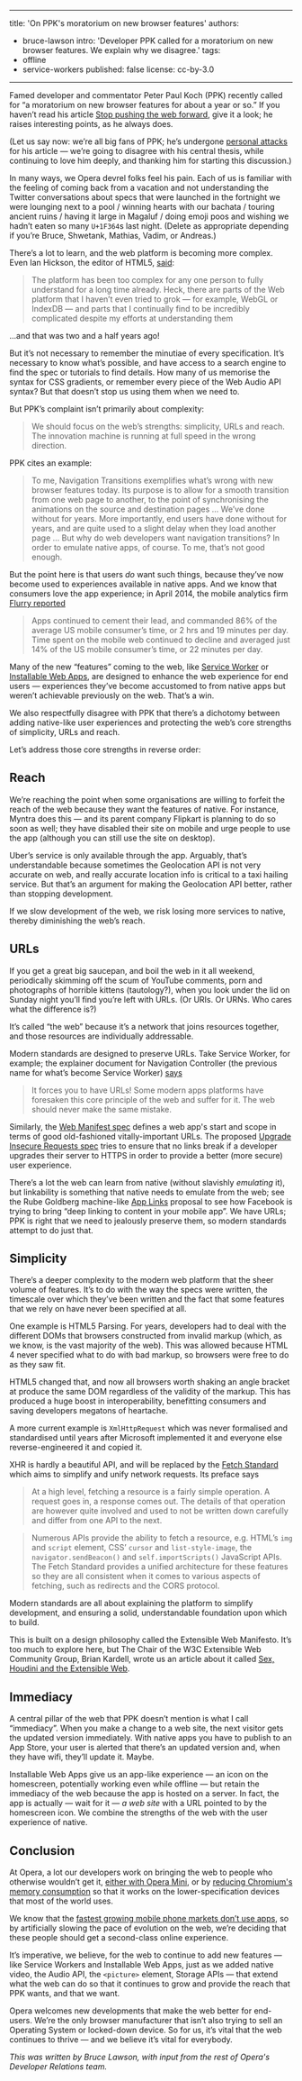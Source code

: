 
---
title: 'On PPK's moratorium on new browser features'
authors:
- bruce-lawson
intro: 'Developer PPK called for a moratorium on new browser features. We explain why we disagree.'
tags:
- offline
- service-workers
published: false
license: cc-by-3.0
---
Famed developer and commentator Peter Paul Koch (PPK) recently called for “a moratorium on new browser features for about a year or so.” If you haven’t read his article [Stop pushing the web forward](http://www.quirksmode.org/blog/archives/2015/07/stop_pushing_th.html), give it a look; he raises interesting points, as he always does. 

(Let us say now: we’re all big fans of PPK; he’s undergone [personal attacks](https://twitter.com/ppk/status/626849503321149440) for his article — we’re going to disagree with his central thesis, while continuing to love him deeply, and thanking him for starting this discussion.)

In many ways, we Opera devrel folks feel his pain. Each of us is familiar with the feeling of coming back from a vacation and not understanding the Twitter conversations about specs that were launched in the fortnight we were lounging next to a pool / winning hearts with our bachata / touring ancient ruins / having it large in Magaluf / doing emoji poos and wishing we hadn’t eaten so many `U+1F364`s last night. (Delete as appropriate depending if you’re Bruce, Shwetank, Mathias, Vadim, or Andreas.)

There’s a lot to learn, and the web platform is becoming more complex. Even Ian Hickson, the editor of HTML5, [said](http://html5doctor.com/interview-with-ian-hickson-html-editor/):

> The platform has been too complex for any one person to fully understand for a long time already. Heck, there are parts of the Web platform that I haven’t even tried to grok — for example, WebGL or IndexDB — and parts that I continually find to be incredibly complicated despite my efforts at understanding them

…and that was two and a half years ago!

But it’s not necessary to remember the minutiae of every specification. It’s necessary to know what’s possible, and have access to a search engine to find the spec or tutorials to find details. How many of us memorise the syntax for CSS gradients, or remember every piece of the Web Audio API syntax? But that doesn’t stop us using them when we need to.

But PPK’s complaint isn’t primarily about complexity:

> We should focus on the web’s strengths: simplicity, URLs and reach. The innovation machine is running at full speed in the wrong direction.

PPK cites an example: 

> To me, Navigation Transitions exemplifies what’s wrong with new browser features today. Its purpose is to allow for a smooth transition from one web page to another, to the point of synchronising the animations on the source and destination pages … We’ve done without for years. More importantly, end users have done without for years, and are quite used to a slight delay when they load another page …
But why do web developers want navigation transitions? In order to emulate native apps, of course. To me, that’s not good enough.

But the point here is that users *do* want such things, because they’ve now become used to experiences  available in native apps. And we know that consumers love the app experience; in April 2014, the mobile analytics firm [Flurry reported](http://flurrymobile.tumblr.com/post/115191864580/apps-solidify-leadership-six-years-into-the-mobile)

>Apps continued to cement their lead, and commanded 86% of the average US mobile consumer’s time, or 2 hrs and 19 minutes per day. Time spent on the mobile web continued to decline and averaged just 14% of the US mobile consumer’s time, or 22 minutes per day.

Many of the new “features” coming to the web, like [Service Worker](https://jakearchibald.com/2014/service-worker-first-draft/) or [Installable Web Apps](https://dev.opera.com/blog/installable-web-apps/), are designed to enhance the web experience for end users — experiences they’ve become accustomed to from native apps but weren’t achievable previously on the web. That’s a win.

We also respectfully disagree with PPK that there’s a dichotomy between adding native-like user experiences and protecting the web’s core strengths of  simplicity, URLs and reach.

Let’s address those core strengths in reverse order:

## Reach

We’re reaching the point when some organisations are willing to forfeit the reach of the web because they want the features of native. For instance, Myntra does this — and its parent company Flipkart is planning to do so soon as well; they have disabled their site on mobile and urge people to use the app (although you can still use the site on desktop).

Uber’s service is only available through the app. Arguably, that’s understandable because sometimes the Geolocation API is not very accurate on web, and really accurate location info is critical to a taxi hailing service. But that’s an argument for making the Geolocation API better, rather than stopping development.

If we slow development of the web, we risk losing more services to native, thereby diminishing the web’s reach.

## URLs

If you get a great big saucepan, and boil the web in it all weekend, periodically skimming off the scum of YouTube comments, porn and photographs of horrible kittens (tautology?), when you look under the lid on Sunday night you’ll find you’re left with URLs. (Or URIs. Or URNs. Who cares what the difference is?)

It’s called “the web” because it’s a network that joins resources together, and those resources are individually addressable. 

Modern standards are designed to preserve URLs. Take Service Worker, for example; the explainer document for Navigation Controller  (the previous name for what’s become Service Worker) [says](https://github.com/sole/NavigationController/blob/master/explainer.md)

> It forces you to have URLs! Some modern apps platforms have foresaken this core principle of the web and suffer for it. The web should never make the same mistake.

Similarly, the [Web Manifest spec](http://html5doctor.com/web-manifest-specification/) defines a web app's start and scope in terms of good old-fashioned vitally-important URLs. The proposed [Upgrade Insecure Requests spec](https://w3c.github.io/webappsec/specs/upgrade/) tries to ensure that no links break if a developer upgrades their server to HTTPS in order to provide a better (more secure) user experience.

There’s a lot the web can learn from native (without slavishly *emulating* it), but linkability is something that native needs to emulate from the web; see the Rube Goldberg machine-like [App Links](https://developers.facebook.com/docs/applinks) proposal to see how Facebook is trying to bring “deep linking to content in your mobile app”. We have URLs; PPK is right that we need to jealously preserve them, so modern standards attempt to do just that.

## Simplicity

There’s a deeper complexity to the modern web platform that the sheer volume of features. It’s to do with the way the specs were written, the timescale over which they’ve been written and the fact that some features that we rely on have never been specified at all.

One example is HTML5 Parsing. For years, developers had to deal with the different DOMs that browsers constructed from invalid markup (which, as we know, is the vast majority of the web). This was allowed because HTML 4 never specified what to do with bad markup, so browsers were free to do as they saw fit. 

HTML5 changed that, and now all browsers worth shaking an angle bracket at produce the same DOM regardless of the validity of the markup. This has produced a huge boost in interoperability, benefitting consumers and saving developers megatons of heartache.

A more current example is `XmlHttpRequest` which was never formalised and standardised until years after Microsoft implemented it and everyone else reverse-engineered it and copied it.

XHR is hardly a beautiful API, and will be replaced by the [Fetch Standard](https://fetch.spec.whatwg.org/) which aims to simplify and unify network requests. Its preface says

> At a high level, fetching a resource is a fairly simple operation. A request goes in, a response comes out. The details of that operation are however quite involved and used to not be written down carefully and differ from one API to the next.

> Numerous APIs provide the ability to fetch a resource, e.g. HTML’s `img` and `script` element, CSS’ `cursor` and `list-style-image`, the `navigator.sendBeacon()` and `self.importScripts()` JavaScript APIs. The Fetch Standard provides a unified architecture for these features so they are all consistent when it comes to various aspects of fetching, such as redirects and the CORS protocol.

Modern standards are all about explaining the platform to simplify development, and ensuring a solid, understandable foundation upon which to build. 

This is built on a design philosophy called the Extensible Web Manifesto. It’s too much to explore here, but The Chair of the W3C Extensible Web Community Group, Brian Kardell, wrote us an article about it called [Sex, Houdini and the Extensible Web](https://dev.opera.com/articles/houdini/).

## Immediacy

A central pillar of the web that PPK doesn’t mention is what I call “immediacy”. When you make a change to a web site, the next visitor gets the updated version immediately. With native apps you have to publish to an App Store, your user is alerted that there’s an updated version and, when they have wifi, they’ll update it. Maybe.

Installable Web Apps give us an app-like experience — an icon on the homescreen, potentially working even while offline —  but retain the immediacy of the web because the app is hosted on a server. In fact, the app is actually — wait for it — *a web site* with a URL pointed to by the homescreen icon. We combine the strengths of the web with the user experience of native.

## Conclusion

At Opera, a lot our developers work on bringing the web to people who otherwise wouldn’t get it, [either with Opera Mini](https://dev.opera.com/articles/making-sites-work-opera-mini/), or by [reducing Chromium's memory consumption](https://dev.opera.com/blog/reducing-memory-use/) so that it works on the lower-specification devices that most of the world uses. 

We know that the [fastest growing mobile phone markets don’t use apps](http://qz.com/466089/the-fastest-growing-mobile-phone-markets-barely-use-apps/), so by artificially slowing the pace of evolution on the web, we’re deciding that these people should get a second-class online experience.

It’s imperative, we believe, for the web to continue to add new features — like Service Workers and Installable Web Apps, just as we added native video, the Audio API, the `<picture>` element, Storage APIs — that extend what the web can do so that it continues to grow and provide the reach that PPK wants, and that we want.

Opera welcomes new developments that make the web better for end-users. We’re the only browser manufacturer that isn’t also trying to sell an Operating System or locked-down device. So for us, it’s vital that the web continues to thrive — and we believe it’s vital for everybody.

*This was written by Bruce Lawson, with input from the rest of Opera's Developer Relations team.*

